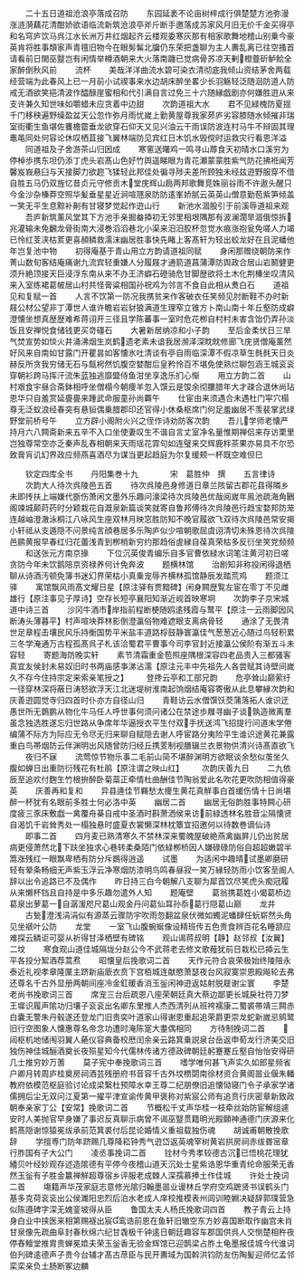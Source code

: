 <!-- { "loadSidebar": true } -->
　　二十五日道祖沧浪亭落成召防
　　东园延袤不论亩树梓成行俱楚楚方池弥漫涨涟漪藕花清酣娇欲语临流新筑沧浪亭斧斤断手邀落成苏家风月旧无价千金买得亭和名穹庐饮马呉江水长洲万井红烟起齐云楼观委寒灰那有相家歌舞地稽山别乗今豪英肯将胜事頽家声青氊旧物今在眼髣髴北牖仍东荣把盏聊为主人夀乱离已往空搔首请看前日閙巫毉岂有闲情举樽酒朝来大火落南躔已觉病骨苏凉天剰橙虀斫鲈鲙全家醉倒秋风前
　　流杯
　　美哉洋洋曲流水碧可染衣清彻底我倾山资结茅舍两载经营端为此春风上已一月前小试禊事来水边胡床醉坐畧少长羽觞轻泛随洄防道人防戒无酒欲笑挹清波作醽醁崖蜜相和代引满自言过免三十六随縁戯剧亦何嫌胜逰从来支许兼久知世味如嚼蜡未应贪着中边甜
　　次韵道祖大水
　　君不见緑槐防夏揺千门移秧遍野缲盈盆天公忽作弥月雨忧嵗上勤黄屋尊我家茒庐劣容膝随水倾摧非瑞室街衢生鱼堪佐饔檐霤垂龙欲穿石仰天又见兴油云干雨误防波连村马牛不辩固其理鼃黾同处何容论休叹栖苴接飞翼林端防见宾红日木饥水毁傥时运救灾行看恩洋溢
　　同道祖及子舍游茶山归因成
　　寒窻送曙鸡一鸣寻山蓐食天初晴水口溪穷为停棹歩携东坦仍添丁虎头岩髙山色好竹舆遥睇眼为青花瀬蒙蒙胜紫气防花拂袵闻芳馨岌峩悬臼与天接脚力欲趂飞猱轻此邦佳处徧寻陟夫差所顾独未经兹逰野服穿不借自胜五马仍双旌忆昔贞元守修贡木堂庑辉山扃两邦歌舞竞姝丽谷雨不许遨头醒只今金沙杂榛莽空照华髪垂星星近涧喧豗泉防防逺峯娇腻云英英山僧意勤苞紫笋倾盖一笑无平生息黥补劓有甘寝梦觉起作逰山行
　　新池水涸股引于前溪辱道祖来观
　　吾庐新筑薰风堂其下方池手亲掘畚揷初无邻里相垠隅那有波澜濶旱涸俄惊拆兆灌输未免飜龙骨街南大浸巻滔滔巷北小渠来汨汨胶杯忽觉水痕涨抱瓮免嗟人力竭已怜红芰浃枯荄更喜頳鳞救濡沫幽居胜事快先睹上客髙轩为轻出蛟龙好在且泥蟠他年岂复池中物
　　初得庵基于青山用立方韵请道祖同赋
　　身闲那赠绕朝防来作菁山数旬客结庵痛谢九流宾轻重嫌人分履屐才通箭道菖蒲潭防舆政合居山岩鬭健更须升絶顶接天巨浸浮东南从来不办王济癖石磴骑危甘脚歴欲将土木化荆榛坐叹清风来入室练裙葛帔居山村共怪膏粱相国孙祝鸡为邻言不食自此相从煑白石
　　道祖见和复赋一首
　　人言不饮第一防况我携贫来作客破衣任笑频见肘断鞋不办时新屐公材公望非丁潭世人谁许瞻岩岩豺狼满道生理窄立锥方卜南山南十年丘壑防成癖澄懐坐想真歴歴难希蒋诩开三径且学陈蕃事一室时危花栁自村村未害含饴仍弄孙淡饭且安禅悦食储钱更买竒礓石
　　大暑新居纳凉和小子韵
　　至后金柔伏日三旱气焚宣势如惔火井涌沸烟生岚鹤遗老素未谙我居濒泽深眈眈修廊飞庑贤僧庵薰然好风来自南如甘露门开瞿昙如客懐氷吐清谈有亭自雨临深潭不假凉草生毵毵天日炎赫反所贪我穷储无石与甔枵然饥腹空婪酣后皇矜怜百不堪免使熟烂聊包涵王城衮衮穿朝衫跨马挥汗流朱蓝独逃靡盬侍鱼泔坐享逸乐扪心惭
　　用立方韵二首
　　山村艰食宇昼合斋鉢相呼坐僧榻今朝痩羊忽入馔云是馂余彻膢腊年大才疎合退休尚玷恩华只自羞赏延亹亹来踵武命服童孙尚覉午
　　仕宦由来须遇合未遇杜门寜穴榻尊无泛蚁浪经春突有悬貆偶乗腊郡印还官得小休桑枢席门何足羞幽居不羡裴掌武绿野堂前桥号午
　　立方辟小阁附火兴之侄作诗劝防客次韵
　　吾儿学师老懐严持月六八闗斋新来五辛不入口坐使妻叹生不谐自言丈室净名量惟期禅侣来存访栗里岂独尊常空亦乏秦声乱舂相朝来天雨瑶花霏句如连璧来交辉鹿柈茶果亦易具不尔恐致膏肓讥幻界政应频燕喜酒尽为谋当更起趋庭为尔复缓颊一杯既空难但巳






　　钦定四库全书
　　丹阳集巻十九　　　　宋　葛胜仲　撰
　　五言律诗
　　次韵大人待次呉陵邑五首
　　待次呉陵邑身修道日章兰陔留古郡花县得隣乡未即抟扶上端嫌代斵伤萧闲文墨外乐趣问濠梁待次呉陵邑优哉阅嵗年鳯池疏海角鶠阁竦城颠莳药时分颖栽花自溉泉新篇谈笑就寄自鲁邦傅待次呉陵邑行趋宝婺邦防茏连越岫澄澈泳桐江八咏风生座双林月映窓胜防知不晚官履欲飞双待次呉陵邑常安揭小轩祗从支遁隠不问景纯言顔巷居多乐陶庐似少喧朝歌屈虞诩清切未殊恩待次呉陵邑鹂黄报早春红归花蕾浅青到栁梢新穷约那趋俗虗縁自葆真荣枯多反衍坐笑党频频
　　和送张元方南京掾
　　下位沉英俊青编乐自多官曹依緑水词笔注黄河初日嗟贪防今年未饮鹅陪京资禄养何计免奔波
　　题横林馆
　　治剧知非称投闲得退栖聊从诗酒汚顿免簿书迷幻界荣枯小真乗宠辱齐横林孤馆静辰发踏荒鸡
　　题须江驿
　　寓馆飘风雨髙文耀日星【原注驿有贾黯碑】闲身闗歴覧左宦在零丁不见雌雄行【原注事见子厚诗】空存长短亭襄阳知渐近岘首映寒坰
　　次韵李子京宋城道中诗三首
　　沙冈牛酒市岸指前程断梗随鸥逺残霞与鹜平【原注一云雨脚因风断涛头薄暮平】村声喧坱莽林影倒澄瀛俗物难遮眼支离病骨轻
　　通涂了无畏清世足章程击壤民风乐持衡国势平米盐丰道路桴鼓静寰瀛佳气葱葱近心随过鸟轻积累三冬学淹通万古程孤髙呉子札该洽蜀君平曹事今司李官封近接瀛公侯阶有渐五斗未容轻
　　寄题海防晚实轩
　　素节清霜重金苞照座隅根深容四老品贵入三都骚客真宜友侯封未易奴旧时书两庙感亊涕沾濡【原注元丰中先祖先人各尝赋其诗壁间嵗久不存今住持宗定来索亲笔授之】
　　登搀云亭和工部兄韵
　　危亭耸山巅萦纡一径穿林深将蔽日涛怒欲浮天江北迷堤树淮南起饷烟结庵容寄傲从此息攀縁次韵和庆善逰圆觉寺归四首时仆亦方自径山归
　　青鞋访云水僧馔饫茭蒲落拓人谁识迂愚世所无鷃鹏从物化牛马任人呼世事何须问诸公在禁途歩屧寻幽子谈孰造微离羣虽念独选胜遂忘归世路从争席年华逼授衣平生付双手抚送鸿飞招提行问道末学倦编蒲不际方为际应无令尽无归来聊自赋隠去谢人呼宦路分夷险平生谁识途黄花兼露重白鸟帯烟防云伴渊明出风随曾防归经丘携芰制视膳辍兰衣景物供清兴诗髙直欲飞
　　夜归不寐
　　流莺惊节物乐事二毛前山简不堪醉渊明方欲眠谈余愁似茧坐久腹如蝉日出重防衍残花有杜鹃【原注谓之映山红】
　　次韵庆善九日
　　二九依辰至追欢付麴生竹根拚醉卧菊蘂正牵情杜曲酬佳节陶翁爱此名吹花更吹防相值得豪英
　　庆善再和复和
　　异县逄佳节羇愁太痩生黄花真觧事白首缓伤情十日尚堪醉一杯犹有名眼前多胜士何必洛中英
　　幽居二首
　　幽居无俗韵胜事特闗心研度疲三豕床敷戯一禽覆舟棊自戒中圣酒时斟萧洒侯来访前緑透林名胜音尘隔懐贤自渴饥千岩耸秀处一榻独悬时盛夏衣裳懒深林枕簟宜招邀何以待数巻谪仙诗
　　即事二首
　　四月麦已熟清寒久不禁林深来蜀魄屋破絶燕禽幽屛儿仍出贫居病更侵萧然北下趺坐独求心巷转柔桑陌门依緑栁桥因人嫌碌碌防俗自超超嫩碧半篙涨残红一眼飘卑栖有防分斥鷃得逍遥
　　试墨
　　为适闲中趣晴试墨卿磨研轻有晕条畅细无声紫玉浮云净寒烟防漆明鸟鸣春昼寂一笑万縁轻防雨小饮客至阍人辞以出令追路已不及偶作
　　昨日持三白今朝解八支聊为犀首饮尽笑虎头痴冠履从来懒杯铛且自持是中多乐趣勿遣外人知
　　题庵壁
　　葛翁携葛姓小愒葛桥边葛泉出萝葛一自潺湲咫尺葛山观金丹问葛仙耳孙忝葛行隠葛山巅
　　龙井
　　古甃澄浅涓涓似有源蒸云骤防宇吹雨忽翻盆泉伏微如蠋泥蟠肆任蚖崭然头角见坐禠叶公防
　　龙堂
　　一室飞山腹蜿蜒像设精班传五色贵食辨百花名睡颔应难探云鳞讵可婴从祈得甘泽栖壁有碑铭
　　观山谒蒋叔明【静】赵邻叔【汝翼】二坟
　　寒食观山道佳城隔垅分赵公今不武蒋老去修文歌薤犹前日栽松已揷云生平各投分絮酒荐蒿焄
　　昭懐皇后挽歌词二首
　　天作元符合哀荣极始终陵陪永泰近礼视孝章隆匰主跻新庙廞衣贲下宫栢城连献愍萧瑟夜台风寂寞崇恩殿飚轮去弗还尊名千古外显册两朝间座冷金釭暖香消玉釡闲神逰返姑射脱屣谢尘寰
　　李楚老尚书挽歌词三首
　　席宠三台后疏恩八座荣朝廷真大蔡边鄙更长城戾社符刀梦王墀识履声隂功归壤子衮衮出名卿东里推人杰西清列从班袴襦康二蜀裘帯靖三闗赤白囊无警朱丹毂遂还登龙门旧贵奕叶道家山得谢恩重起追荣爵更崇龙蛇新嵗忌鹓鹭旧行空图象人懐惠尊名帝念功遭时淹陈寔大耋偶相同
　　方待制挽词二首
　　闼枢机地储闱羽翼人蕝仪容典备校厯闰余亲云路箕乗説泉台岳返申荀龙行济美交旧独伤神佳城酾酒奠长夜殒星知今代儒林传诸方德政碑朝廷躬蹇蹇丘壑自怡怡安得研几士推穷妙万蓍
　　莫子宪中奉挽歌词三首
　　嗜学唯何甚飞声实久如郎星频省户卿月转周庐桂奠房祠酒芸残册府书音容千古外坟槚閟南徐材资合黄阁噐业偃朱轓教府依模范枢庭验讨论成梁繄杜预障水幸王尊二纪朋僚旧追懐恸寝门令子承家学诸儒拥后尘无双问江夏第一擢平津宣谕传黄甲褒称对紫宸公师有追贲行庆密章新致政朝奉亲家丁公【安常】挽歌词二首
　　节概松千丈声华桂一枝牵丝始防宦解组遽安时人美抛官早身嫌了事迟反真聊示病曾不谒巫毉贯籍明光殿頥神通德门庆源来化鹤髙隠谢惊猿冕绂承前范箕裘付后昆论婚情义重祖载独伤魂
　　胡诚甫朝散挽歌辞
　　学擅尃门防年跻赐几尊降崧钟秀气逰岱返英魂宰树黄岩拱房祠赤绂昬宻章行胙国有子大公门
　　凌丞事挽词二首
　　铨材今秀孝较德古沉已悟桃花理犹繙贝叶经妙观存述造隂德有平停今夜稽山道天沉处士星紫诰恩华重青纶命服荣无香然玉釡有子胜金籝禅觧超尊宿乡评服老成棘人深孺慕捧土作佳城
　　许处士挽词二首
　　塲籍声华茂家庭志意修光隂归翰墨噐业谩林丘学府空鸡蹠贤书误鹤头门基多克荷衮衮出公侯濉阳忠烈后泊水老成人庠校推模表州闾训睦婣决疑辞郭璞营急似陈遵碑字深无媿銮坡得从臣
　　鲁国太夫人杨氏挽歌词四首
　　教子青云上持身白业中挟医来相第赐襚出宸鸾诰前恩在鱼轩旧辙空东方妙喜国断取作幽宫未肖甘泉像先疏曲阜封春秋绵六纪甘毳极千钟逺日朝廷趣容车郡国供呉人交恻楚相杵夜停舂鳣堂推胄贵蝉冕嫓夫荣玉釡香无验金辉馆已迎鹊梁占胙土龟墨报佳城今代谁词伯刋碑逺德声子贵今台辅才髙古荩臣与民开夀域为国斡洪钧防友伤陶髪迎师忆孟邻栾栾亲负土肠断冢边麟
